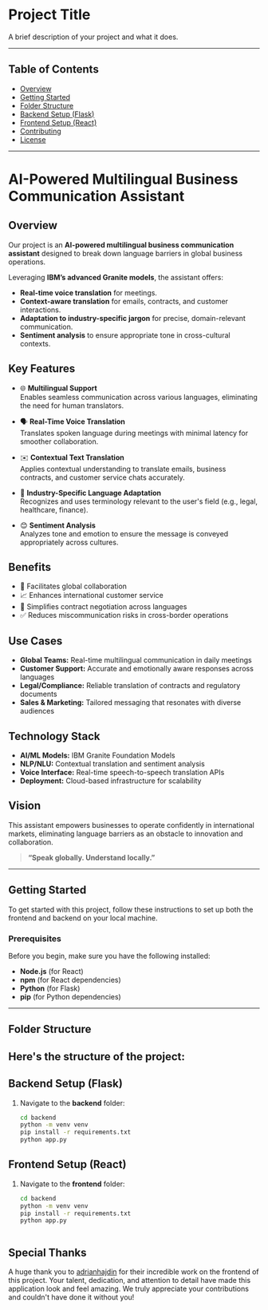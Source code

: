 # Project Title

A brief description of your project and what it does.

---

## Table of Contents

- [Overview](#overview)
- [Getting Started](#getting-started)
- [Folder Structure](#folder-structure)
- [Backend Setup (Flask)](#backend-setup-flask)
- [Frontend Setup (React)](#frontend-setup-react)
- [Contributing](#contributing)
- [License](#license)

---

# AI-Powered Multilingual Business Communication Assistant

## Overview

Our project is an **AI-powered multilingual business communication assistant** designed to break down language barriers in global business operations.

Leveraging **IBM’s advanced Granite models**, the assistant offers:

- **Real-time voice translation** for meetings.
- **Context-aware translation** for emails, contracts, and customer interactions.
- **Adaptation to industry-specific jargon** for precise, domain-relevant communication.
- **Sentiment analysis** to ensure appropriate tone in cross-cultural contexts.

## Key Features

- 🌐 **Multilingual Support**  
  Enables seamless communication across various languages, eliminating the need for human translators.

- 🗣️ **Real-Time Voice Translation**  
  Translates spoken language during meetings with minimal latency for smoother collaboration.

- ✉️ **Contextual Text Translation**  
  Applies contextual understanding to translate emails, business contracts, and customer service chats accurately.

- 🧠 **Industry-Specific Language Adaptation**  
  Recognizes and uses terminology relevant to the user's field (e.g., legal, healthcare, finance).

- 😊 **Sentiment Analysis**  
  Analyzes tone and emotion to ensure the message is conveyed appropriately across cultures.

## Benefits

- 🤝 Facilitates global collaboration
- 📈 Enhances international customer service
- 🧩 Simplifies contract negotiation across languages
- ✅ Reduces miscommunication risks in cross-border operations

## Use Cases

- **Global Teams:** Real-time multilingual communication in daily meetings  
- **Customer Support:** Accurate and emotionally aware responses across languages  
- **Legal/Compliance:** Reliable translation of contracts and regulatory documents  
- **Sales & Marketing:** Tailored messaging that resonates with diverse audiences

## Technology Stack

- **AI/ML Models:** IBM Granite Foundation Models  
- **NLP/NLU:** Contextual translation and sentiment analysis  
- **Voice Interface:** Real-time speech-to-speech translation APIs  
- **Deployment:** Cloud-based infrastructure for scalability

## Vision

This assistant empowers businesses to operate confidently in international markets, eliminating language barriers as an obstacle to innovation and collaboration.

> **“Speak globally. Understand locally.”**

---

## Getting Started

To get started with this project, follow these instructions to set up both the frontend and backend on your local machine.

### Prerequisites

Before you begin, make sure you have the following installed:

- **Node.js** (for React)
- **npm** (for React dependencies)
- **Python** (for Flask)
- **pip** (for Python dependencies)

---

## Folder Structure

Here's the structure of the project:
---
## Backend Setup (Flask)

1. Navigate to the **backend** folder:

   ```bash
   cd backend
   python -m venv venv
   pip install -r requirements.txt
   python app.py
   
## Frontend Setup (React)

1. Navigate to the **frontend** folder:
  
   ```bash
   cd backend
   python -m venv venv
   pip install -r requirements.txt
   python app.py



## Special Thanks

A huge thank you to [adrianhajdin](https://github.com/adrianhajdin) for their incredible work on the frontend of this project. Your talent, dedication, and attention to detail have made this application look and feel amazing. We truly appreciate your contributions and couldn't have done it without you!



